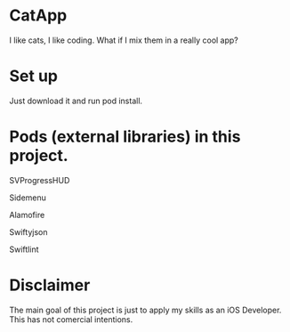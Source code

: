 # CatApp
I like cats, I like coding. What if I mix them in a really cool app?

# Set up
Just download it and run pod install.

# Pods (external libraries) in this project.
SVProgressHUD

Sidemenu

Alamofire

Swiftyjson

Swiftlint

# Disclaimer
The main goal of this project is just to apply my skills as an iOS Developer. This has not comercial intentions.
